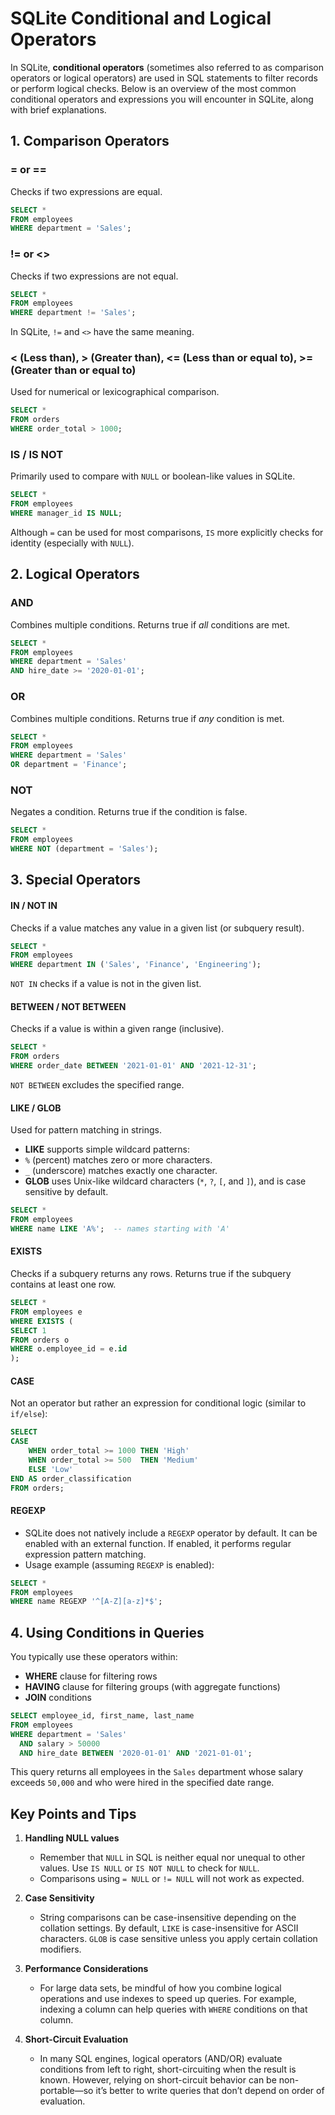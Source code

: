 # SQLite Conditional and Logical Operators

In SQLite, **conditional operators** (sometimes also referred to as comparison operators or logical operators) are used in SQL statements to filter records or perform logical checks. Below is an overview of the most common conditional operators and expressions you will encounter in SQLite, along with brief explanations.

## 1. Comparison Operators

### = or ==  
Checks if two expressions are equal.

```sql
SELECT * 
FROM employees
WHERE department = 'Sales';
```

### != or <>  
Checks if two expressions are not equal.

```sql
SELECT * 
FROM employees
WHERE department != 'Sales';
```
In SQLite, `!=` and `<>` have the same meaning.

### < (Less than), > (Greater than), <= (Less than or equal to), >= (Greater than or equal to)  
Used for numerical or lexicographical comparison.

```sql
SELECT * 
FROM orders
WHERE order_total > 1000;
```

### **IS** / **IS NOT**  
Primarily used to compare with `NULL` or boolean-like values in SQLite.

```sql
SELECT *
FROM employees
WHERE manager_id IS NULL;
```
    
Although `=` can be used for most comparisons, `IS` more explicitly checks for identity (especially with `NULL`).


## 2. Logical Operators

### **AND**  
Combines multiple conditions. Returns true if *all* conditions are met.

```sql
SELECT *
FROM employees
WHERE department = 'Sales'
AND hire_date >= '2020-01-01';
```

### **OR**  
Combines multiple conditions. Returns true if *any* condition is met.

```sql
SELECT *
FROM employees
WHERE department = 'Sales'
OR department = 'Finance';
```

### **NOT**  
Negates a condition. Returns true if the condition is false.

```sql
SELECT *
FROM employees
WHERE NOT (department = 'Sales');
```

## 3. Special Operators

#### **IN / NOT IN**  
Checks if a value matches any value in a given list (or subquery result).

```sql
SELECT *
FROM employees
WHERE department IN ('Sales', 'Finance', 'Engineering');
```

`NOT IN` checks if a value is not in the given list.

#### **BETWEEN / NOT BETWEEN**  
Checks if a value is within a given range (inclusive).

```sql
SELECT *
FROM orders
WHERE order_date BETWEEN '2021-01-01' AND '2021-12-31';
```

`NOT BETWEEN` excludes the specified range.

#### **LIKE / GLOB**  
Used for pattern matching in strings. 

* **LIKE** supports simple wildcard patterns:
* `%` (percent) matches zero or more characters.
* `_` (underscore) matches exactly one character.
* **GLOB** uses Unix-like wildcard characters (`*`, `?`, `[`, and `]`), and is case sensitive by default.

```sql
SELECT *
FROM employees
WHERE name LIKE 'A%';  -- names starting with 'A'
```

#### **EXISTS**  
Checks if a subquery returns any rows. Returns true if the subquery contains at least one row.

```sql
SELECT *
FROM employees e
WHERE EXISTS (
SELECT 1
FROM orders o
WHERE o.employee_id = e.id
);
```

#### **CASE**  
Not an operator but rather an expression for conditional logic (similar to `if/else`):

```sql
SELECT 
CASE
    WHEN order_total >= 1000 THEN 'High'
    WHEN order_total >= 500  THEN 'Medium'
    ELSE 'Low'
END AS order_classification
FROM orders;
```

#### **REGEXP**  

* SQLite does not natively include a `REGEXP` operator by default. It can be enabled with an external function. If enabled, it performs regular expression pattern matching.
* Usage example (assuming `REGEXP` is enabled):
  
```sql
SELECT *
FROM employees
WHERE name REGEXP '^[A-Z][a-z]*$';
```

## 4. Using Conditions in Queries

You typically use these operators within:
- **WHERE** clause for filtering rows
- **HAVING** clause for filtering groups (with aggregate functions)
- **JOIN** conditions

```sql
SELECT employee_id, first_name, last_name
FROM employees
WHERE department = 'Sales'
  AND salary > 50000
  AND hire_date BETWEEN '2020-01-01' AND '2021-01-01';
```

This query returns all employees in the `Sales` department whose salary exceeds `50,000` and who were hired in the specified date range.


## Key Points and Tips

1. **Handling NULL values**  
   - Remember that `NULL` in SQL is neither equal nor unequal to other values. Use `IS NULL` or `IS NOT NULL` to check for `NULL`.
   - Comparisons using `= NULL` or `!= NULL` will not work as expected.

2. **Case Sensitivity**  
   - String comparisons can be case-insensitive depending on the collation settings. By default, `LIKE` is case-insensitive for ASCII characters. `GLOB` is case sensitive unless you apply certain collation modifiers.

3. **Performance Considerations**  
   - For large data sets, be mindful of how you combine logical operations and use indexes to speed up queries. For example, indexing a column can help queries with `WHERE` conditions on that column.

4. **Short-Circuit Evaluation**  
   - In many SQL engines, logical operators (AND/OR) evaluate conditions from left to right, short-circuiting when the result is known. However, relying on short-circuit behavior can be non-portable—so it’s better to write queries that don’t depend on order of evaluation.
